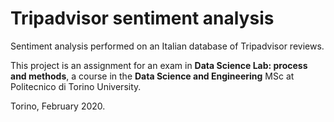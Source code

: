 # Tripadvisor sentiment analysis
 Sentiment analysis performed on an Italian database of Tripadvisor reviews.

 This project is an assignment for an exam in **Data Science Lab: process and methods**, a course in the **Data Science and Engineering** MSc at Politecnico di Torino University.

 Torino, February 2020.